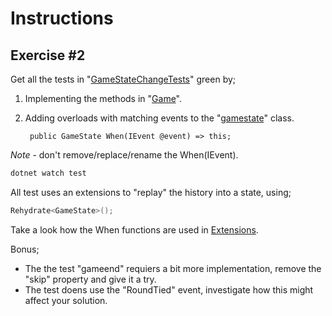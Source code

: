 # Instructions

## Exercise #2

Get all the tests in "[GameStateChangeTests](RPS.Tests/GameStateChangeTests.cs)" green by;

1. Implementing the methods in "[Game](RPS:Tests/Game.cs)". 

2. Adding overloads with matching events to the "[gamestate](RPS.Tests/GameState.cs)" class.

        public GameState When(IEvent @event) => this;

*Note* - don't remove/replace/rename the When(IEvent).

```bash
dotnet watch test
```
All test uses an extensions to "replay" the history into a state, using;

```csharp
Rehydrate<GameState>();
```

Take a look how the When functions are used in [Extensions](RPS.Tests/Extensions.cs).

Bonus;
- The the test "gameend" requiers a bit more implementation, remove the "skip" property and give it a try.
- The test doens use the "RoundTied" event, investigate how this might affect your solution.

